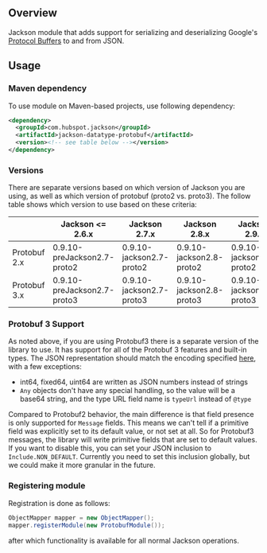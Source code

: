 ## Overview

Jackson module that adds support for serializing and deserializing Google's 
[Protocol Buffers](https://code.google.com/p/protobuf/) to and from JSON.

## Usage

### Maven dependency

To use module on Maven-based projects, use following dependency:

```xml
<dependency>
  <groupId>com.hubspot.jackson</groupId>
  <artifactId>jackson-datatype-protobuf</artifactId>
  <version><!-- see table below --></version>
</dependency>
```

### Versions

There are separate versions based on which version of Jackson you are using, as well as which version of protobuf (proto2 vs. proto3). The follow table shows which version to use based on these criteria:

| | Jackson <= 2.6.x | Jackson 2.7.x | Jackson 2.8.x | Jackson 2.9.x |
| ----- | ---------- | ------------- | ------------- | ------------- |
| Protobuf 2.x | 0.9.10-preJackson2.7-proto2 | 0.9.10-jackson2.7-proto2 | 0.9.10-jackson2.8-proto2 | 0.9.10-jackson2.9-proto2 |
| Protobuf 3.x | 0.9.10-preJackson2.7-proto3 | 0.9.10-jackson2.7-proto3 | 0.9.10-jackson2.8-proto3 | 0.9.10-jackson2.9-proto3 |

### Protobuf 3 Support

As noted above, if you are using Protobuf3 there is a separate version of the library to use. It has support for all of the Protobuf 3 features and built-in types. The JSON representation should match the encoding specified [here](https://developers.google.com/protocol-buffers/docs/proto3#json), with a few exceptions:
- int64, fixed64, uint64 are written as JSON numbers instead of strings
- `Any` objects don't have any special handling, so the value will be a base64 string, and the type URL field name is `typeUrl` instead of `@type`

Compared to Protobuf2 behavior, the main difference is that field presence is only supported for `Message` fields. This means we can't tell if a primitive field was explicitly set to its default value, or not set at all. So for Protobuf3 messages, the library will write primitive fields that are set to default values. If you want to disable this, you can set your JSON inclusion to `Include.NON_DEFAULT`. Currently you need to set this inclusion globally, but we could make it more granular in the future.

### Registering module

Registration is done as follows:

```java
ObjectMapper mapper = new ObjectMapper();
mapper.registerModule(new ProtobufModule());
```

after which functionality is available for all normal Jackson operations.
